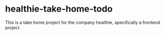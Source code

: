 # healthie-take-home-todo
This is a take home project for the company healthie, specifically a frontend project. 
